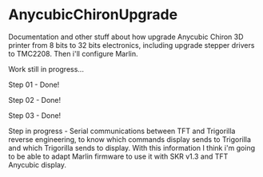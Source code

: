 # AnycubicChironUpgrade

Documentation and other stuff about how upgrade Anycubic Chiron 3D printer from 8 bits to 32 bits electronics, including upgrade stepper drivers to TMC2208. Then i'll configure Marlin.

Work still in progress...

Step 01 - Done!

Step 02 - Done!

Step 03 - Done!

Step in progress - Serial communications between TFT and Trigorilla reverse engineering, to know which commands display sends to Trigorilla and which Trigorilla sends to display. With this information I think i'm going to be able to adapt Marlin firmware to use it with SKR v1.3 and TFT Anycubic display.
